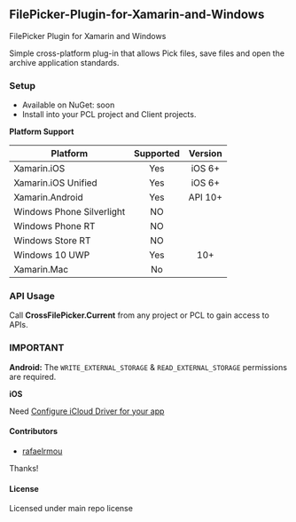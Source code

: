 ## FilePicker-Plugin-for-Xamarin-and-Windows
FilePicker Plugin for Xamarin and Windows

Simple cross-platform plug-in that allows Pick files, save files and open the archive application standards.

### Setup

* Available on NuGet: soon
* Install into your PCL project and Client projects.

**Platform Support**

|Platform|Supported|Version|
| ------------------- | :-----------: | :------------------: |
|Xamarin.iOS|Yes|iOS 6+|
|Xamarin.iOS Unified|Yes|iOS 6+|
|Xamarin.Android|Yes|API 10+|
|Windows Phone Silverlight|NO||
|Windows Phone RT|NO||
|Windows Store RT|NO||
|Windows 10 UWP|Yes|10+|
|Xamarin.Mac|No||

### API Usage

Call **CrossFilePicker.Current** from any project or PCL to gain access to APIs.

### **IMPORTANT**
**Android:**
The `WRITE_EXTERNAL_STORAGE` & `READ_EXTERNAL_STORAGE` permissions are required.

**iOS** 

Need [Configure iCloud Driver for your app](https://developer.xamarin.com/guides/ios/platform_features/intro_to_cloudkit)

#### Contributors
* [rafaelrmou](https://github.com/rafaelrmou)
 
Thanks!

#### License
Licensed under main repo license

